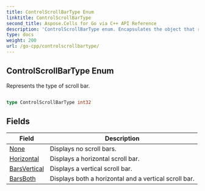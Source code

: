 ```yaml
---
title: ControlScrollBarType Enum 
linktitle: ControlScrollBarType
second_title: Aspose.Cells for Go via C++ API Reference
description: 'ControlScrollBarType enum. Encapsulates the object that represents controlscrollbartype in Go.'
type: docs
weight: 200
url: /go-cpp/controlscrollbartype/
---
```


## ControlScrollBarType Enum

Represents the type of scroll bar.

```go

type ControlScrollBarType int32


```

## Fields

| Field | Description |
| --- | --- |
|[None](./none/) | Displays no scroll bars. | 
|[Horizontal](./horizontal/) | Displays a horizontal scroll bar. | 
|[BarsVertical](./barsvertical/) | Displays a vertical scroll bar. | 
|[BarsBoth](./barsboth/) | Displays both a horizontal and a vertical scroll bar. | 
